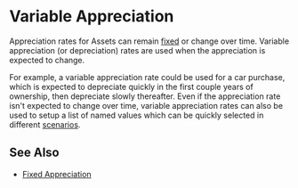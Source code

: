 # Variable Appreciation

Appreciation rates for Assets can remain [fixed][fixedApprec] or change over time. Variable
appreciation (or depreciation) rates are used when the appreciation is expected
to change.

For example, a variable appreciation rate could be used for a car purchase, 
which is expected to depreciate quickly in the first couple years of ownership, 
then depreciate slowly thereafter. Even if the appreciation rate isn't 
expected to change over time, variable appreciation rates can 
also be used to setup a list of named values
which can be quickly selected in different [scenarios][scen]. 


## See Also

* [Fixed Appreciation][fixedApprec]

[fixedApprec]:fixedApprec.html
[scen]:scenario.html